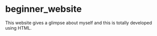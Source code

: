 # beginner_website
This website gives a glimpse about myself and this is totally developed using HTML.
